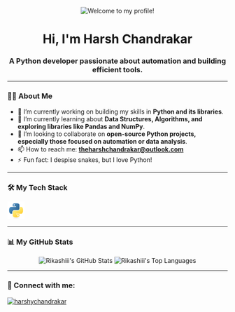 <p align="center">
  <img src="[https://path-to-your-banner-image.com/banner.png](https://media.canva.com/v2/image-resize/format:JPG/height:896/quality:92/uri:ifs%3A%2F%2FM%2F5b84a6e4e1ae431b80be4f4cee81bbd2/watermark:F/width:1600?csig=AAAAAAAAAAAAAAAAAAAAAK0lAEbZ5F3wWptKtf5yRhPSUfeSMILtvy-G6lAPsOpC&exp=1759937537&osig=AAAAAAAAAAAAAAAAAAAAAAsF-uar-zd0TDDZGNkacbBYCZq5o3QbNBfYaRWGEKeq&signer=media-rpc&x-canva-quality=screen_3x)" alt="Welcome to my profile!">
</p>

<h1 align="center">Hi, I'm Harsh Chandrakar</h1>
<h3 align="center">A Python developer passionate about automation and building efficient tools.</h3>

---

### 🙋‍♂️ About Me

- 🔭 I’m currently working on building my skills in **Python and its libraries**.
- 🌱 I’m currently learning about **Data Structures, Algorithms, and exploring libraries like Pandas and NumPy**.
- 👯 I’m looking to collaborate on **open-source Python projects, especially those focused on automation or data analysis**.
- 📫 How to reach me: **theharshchandrakar@outlook.com**
- ⚡ Fun fact: I despise snakes, but I love Python!

---

### 🛠️ My Tech Stack

<p align="left">
  <a href="https://www.python.org" target="_blank" rel="noreferrer">
    <img src="https://raw.githubusercontent.com/devicons/devicon/master/icons/python/python-original.svg" alt="python" width="40" height="40"/>
  </a>
  </p>

---

### 📊 My GitHub Stats

<p align="center">
  <img align="center" src="https://github-readme-stats.vercel.app/api?username=Rikashiii&show_icons=true&locale=en&theme=tokyonight" alt="Rikashiii's GitHub Stats" />
  <img align="center" src="https://github-readme-stats.vercel.app/api/top-langs?username=Rikashiii&layout=compact&langs_count=8&theme=tokyonight" alt="Rikashiii's Top Languages" />
</p>

---

### 🤝 Connect with me:

<p align="left">
<a href="https://linkedin.com/in/harshychandrakar" target="blank"><img align="center" src="https://raw.githubusercontent.com/rahuldkjain/github-profile-readme-generator/master/src/images/icons/Social/linked-in-alt.svg" alt="harshychandrakar" height="30" width="40" /></a>
</p>
